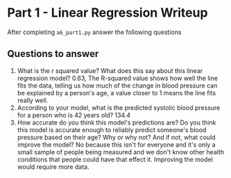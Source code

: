 # Part 1 - Linear Regression Writeup

After completing `a6_part1.py` answer the following questions

## Questions to answer

1. What is the r squared value?  What does this say about this linear regression model?
0.63, The R-squared value shows how well the line fits the data, telling us how much of the change in blood pressure can be explained by a person's age, a value closer to 1 means the line fits really well.
2. According to your model, what is the predicted systolic blood pressure for a person who is 42 years old?
134.4
3. How accurate do you think this model's predictions are?  Do you think this model is accurate enough to reliably predict someone's blood pressure based on their age?  Why or why not?  And if not, what could improve the model? No because this isn't for everyone and it's only a small sample of people being measured and we don't know other health conditions that people could have that effect it. Improving the model would require more data.